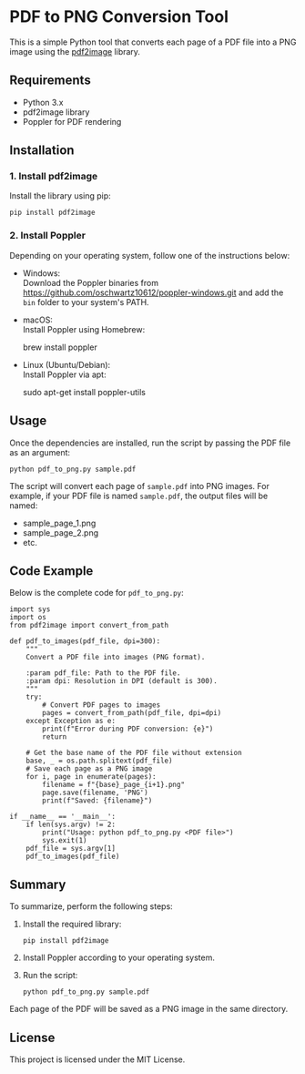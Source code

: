# PDF to PNG Conversion Tool

This is a simple Python tool that converts each page of a PDF file into a PNG image using the [pdf2image](https://pypi.org/project/pdf2image/) library.

## Requirements

- Python 3.x
- pdf2image library
- Poppler for PDF rendering

## Installation

### 1. Install pdf2image

Install the library using pip:

    pip install pdf2image

### 2. Install Poppler

Depending on your operating system, follow one of the instructions below:

- Windows:  
  Download the Poppler binaries from https://github.com/oschwartz10612/poppler-windows.git and add the `bin` folder to your system's PATH.

- macOS:  
  Install Poppler using Homebrew:

    brew install poppler

- Linux (Ubuntu/Debian):  
  Install Poppler via apt:

    sudo apt-get install poppler-utils

## Usage

Once the dependencies are installed, run the script by passing the PDF file as an argument:

    python pdf_to_png.py sample.pdf

The script will convert each page of `sample.pdf` into PNG images. For example, if your PDF file is named `sample.pdf`, the output files will be named:

- sample_page_1.png
- sample_page_2.png
- etc.

## Code Example

Below is the complete code for `pdf_to_png.py`:

    import sys
    import os
    from pdf2image import convert_from_path

    def pdf_to_images(pdf_file, dpi=300):
        """
        Convert a PDF file into images (PNG format).

        :param pdf_file: Path to the PDF file.
        :param dpi: Resolution in DPI (default is 300).
        """
        try:
            # Convert PDF pages to images
            pages = convert_from_path(pdf_file, dpi=dpi)
        except Exception as e:
            print(f"Error during PDF conversion: {e}")
            return

        # Get the base name of the PDF file without extension
        base, _ = os.path.splitext(pdf_file)
        # Save each page as a PNG image
        for i, page in enumerate(pages):
            filename = f"{base}_page_{i+1}.png"
            page.save(filename, 'PNG')
            print(f"Saved: {filename}")

    if __name__ == '__main__':
        if len(sys.argv) != 2:
            print("Usage: python pdf_to_png.py <PDF file>")
            sys.exit(1)
        pdf_file = sys.argv[1]
        pdf_to_images(pdf_file)

## Summary

To summarize, perform the following steps:

1. Install the required library:
   
       pip install pdf2image

2. Install Poppler according to your operating system.
3. Run the script:
   
       python pdf_to_png.py sample.pdf

Each page of the PDF will be saved as a PNG image in the same directory.

## License

This project is licensed under the MIT License.
